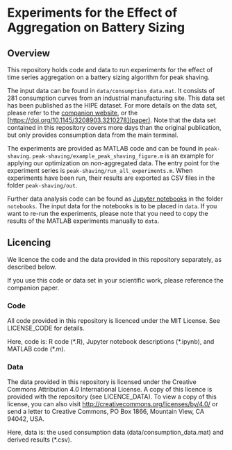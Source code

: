 # Experiments for the Effect of Aggregation on Battery Sizing 

## Overview

This repository holds code and data to run experiments for the effect of time series aggregation on a battery sizing algorithm for peak shaving.

The input data can be found in `data/consumption_data.mat`. It consists of 281 consumption curves from an industrial manufacturing site. This data set has been published as the HIPE dataset. For more details on the data set, please refer to the [companion website](https://www.energystatusdata.kit.edu/hipe.php), or the [https://doi.org/10.1145/3208903.3210278](paper). Note that the data set contained in this repository covers more days than the original publication, but only provides consumption data from the main terminal.

The experiments are provided as MATLAB code and can be found in `peak-shaving`.
`peak-shaving/example_peak_shaving_figure.m` is an example for applying our optimization on non-aggregated data.
The entry point for the experiment series is `peak-shaving/run_all_experiments.m`.
When experiments have been run, their results are exported as CSV files in the folder `peak-shaving/out`.

Further data analysis code can be found as [Jupyter notebooks](https://jupyter.org/) in the folder `notebooks`. The input data for the notebooks is to be placed in `data`. If you want to re-run the experiments, please note that you need to copy the results of the MATLAB experiments manually to `data`.

## Licencing
We licence the code and the data provided in this repository separately, as described below.

If you use this code or data set in your scientific work, please reference the companion paper.

### Code
All code provided in this repository is licenced under the MIT License. See LICENSE_CODE for details.

Here, code is: R code (\*.R), Jupyter notebook descriptions (\*.ipynb), and MATLAB code (\*.m).

### Data
The data provided in this repository is licensed under the Creative Commons Attribution 4.0 International License. A copy of this licence is provided with the repository (see LICENCE_DATA). To view a copy of this license, you can also visit http://creativecommons.org/licenses/by/4.0/ or send a letter to Creative Commons, PO Box 1866, Mountain View, CA 94042, USA.

Here, data is: the used consumption data (data/consumption_data.mat) and derived results (\*.csv).
